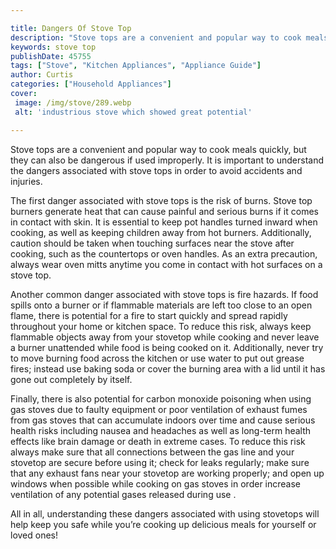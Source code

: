 ```yaml
---

title: Dangers Of Stove Top
description: "Stove tops are a convenient and popular way to cook meals quickly, but they can also be dangerous if used improperly. It is import...you wont regret reading on"
keywords: stove top
publishDate: 45755
tags: ["Stove", "Kitchen Appliances", "Appliance Guide"]
author: Curtis
categories: ["Household Appliances"]
cover: 
 image: /img/stove/289.webp
 alt: 'industrious stove which showed great potential'

---
```


Stove tops are a convenient and popular way to cook meals quickly, but they can also be dangerous if used improperly. It is important to understand the dangers associated with stove tops in order to avoid accidents and injuries.

The first danger associated with stove tops is the risk of burns. Stove top burners generate heat that can cause painful and serious burns if it comes in contact with skin. It is essential to keep pot handles turned inward when cooking, as well as keeping children away from hot burners. Additionally, caution should be taken when touching surfaces near the stove after cooking, such as the countertops or oven handles. As an extra precaution, always wear oven mitts anytime you come in contact with hot surfaces on a stove top. 

Another common danger associated with stove tops is fire hazards. If food spills onto a burner or if flammable materials are left too close to an open flame, there is potential for a fire to start quickly and spread rapidly throughout your home or kitchen space. To reduce this risk, always keep flammable objects away from your stovetop while cooking and never leave a burner unattended while food is being cooked on it. Additionally, never try to move burning food across the kitchen or use water to put out grease fires; instead use baking soda or cover the burning area with a lid until it has gone out completely by itself. 

Finally, there is also potential for carbon monoxide poisoning when using gas stoves due to faulty equipment or poor ventilation of exhaust fumes from gas stoves that can accumulate indoors over time and cause serious health risks including nausea and headaches as well as long-term health effects like brain damage or death in extreme cases. To reduce this risk always make sure that all connections between the gas line and your stovetop are secure before using it; check for leaks regularly; make sure that any exhaust fans near your stovetop are working properly; and open up windows when possible while cooking on gas stoves in order increase ventilation of any potential gases released during use . 


All in all, understanding these dangers associated with using stovetops will help keep you safe while you’re cooking up delicious meals for yourself or loved ones!
